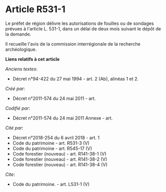 # Article R531-1

Le préfet de région délivre les autorisations de fouilles ou de sondages prévues à l'article L. 531-1, dans un délai de deux
mois suivant le dépôt de la demande. 

Il recueille l'avis de la commission interrégionale de la recherche archéologique.

**Liens relatifs à cet article**

_Anciens textes_:

  - Décret n°94-422 du 27 mai 1994 - art. 2 (Ab), alinéas 1 et 2.

_Créé par_:

  - Décret n°2011-574 du 24 mai 2011  - art.

_Codifié par_:

  - Décret n°2011-574 du 24 mai 2011 Annexe - art.

_Cité par_:

  - Décret n°2018-254 du 6 avril 2018 - art. 1
  - Code du patrimoine - art. R531-3 (V)
  - Code du patrimoine - art. R545-17 (V)
  - Code forestier (nouveau) - art. R141-38-1 (V)
  - Code forestier (nouveau) - art. R141-38-2 (V)
  - Code forestier (nouveau) - art. R141-38-4 (V)

_Cite_:

  - Code du patrimoine. - art. L531-1 (V)
